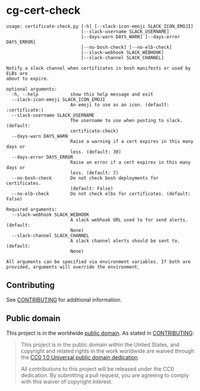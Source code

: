 # cg-cert-check 

```
usage: certificate-check.py [-h] [--slack-icon-emoji SLACK_ICON_EMOJI]
                            [--slack-username SLACK_USERNAME]
                            [--days-warn DAYS_WARN] [--days-error DAYS_ERROR]
                            [--no-bosh-check] [--no-elb-check]
                            [--slack-webhook SLACK_WEBHOOK]
                            [--slack-channel SLACK_CHANNEL]

Notify a slack channel when certificates in bosh manifests or used by ELBs are
about to expire.

optional arguments:
  -h, --help            show this help message and exit
  --slack-icon-emoji SLACK_ICON_EMOJI
                        An emoji to use as an icon. (default: :certificate:)
  --slack-username SLACK_USERNAME
                        The username to use when posting to slack. (default:
                        certificate-check)
  --days-warn DAYS_WARN
                        Raise a warning if a cert expires in this many days or
                        less. (default: 30)
  --days-error DAYS_ERROR
                        Raise an error if a cert expires in this many days or
                        less. (default: 7)
  --no-bosh-check       Do not check bosh deployments for certificates.
                        (default: False)
  --no-elb-check        Do not check elbs for certificates. (default: False)

Required arguments:
  --slack-webhook SLACK_WEBHOOK
                        A slack webhook URL used to for send alerts. (default:
                        None)
  --slack-channel SLACK_CHANNEL
                        A slack channel alerts should be sent to. (default:
                        None)

All arguments can be specified via environment variables. If both are
provided, arguments will override the environment.
```

## Contributing

See [CONTRIBUTING](CONTRIBUTING.md) for additional information.

## Public domain

This project is in the worldwide [public domain](LICENSE.md). As stated in [CONTRIBUTING](CONTRIBUTING.md):

> This project is in the public domain within the United States, and copyright and related rights in the work worldwide are waived through the [CC0 1.0 Universal public domain dedication](https://creativecommons.org/publicdomain/zero/1.0/).
>
> All contributions to this project will be released under the CC0 dedication. By submitting a pull request, you are agreeing to comply with this waiver of copyright interest.
